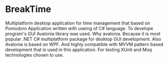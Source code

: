 # BreakTime
Multiplatform desktop application for time management that based on Pomodoro
Application written with useing of C# language. To develope program's GUI Avalonia library was used. Why avalonia. Because it is most popular .NET C# multiplatform package for desktop GUI development. Also Avalonia is based on WPF. And highly compatible with MVVM pattern based development that is used in this application.
For testing XUnit and Moq technologies chosen to use.
